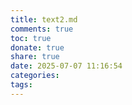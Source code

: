 ```yaml
---
title: text2.md
comments: true
toc: true
donate: true
share: true
date: 2025-07-07 11:16:54
categories:
tags:
---
```

